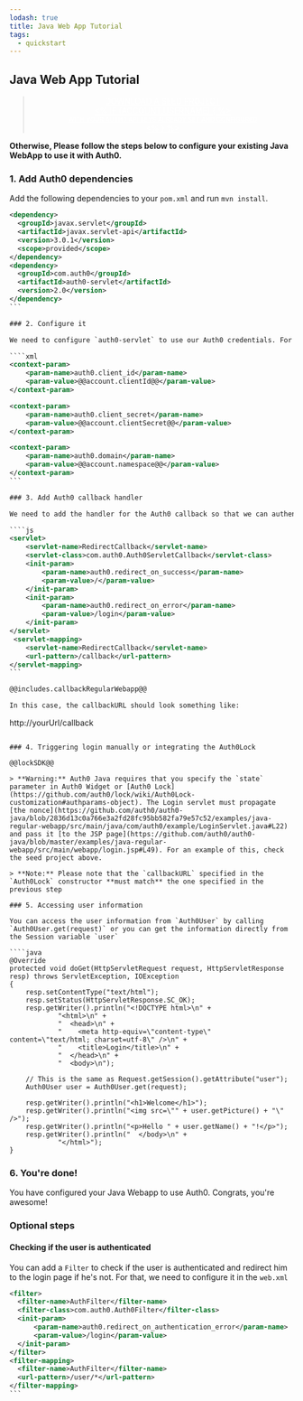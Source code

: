 ```yaml
---
lodash: true
title: Java Web App Tutorial
tags:
  - quickstart
---
```


## Java Web App Tutorial

<div class="package" style="text-align: center;">
  <blockquote>
    <a href="/auth0-java/master/create-package?path=examples/java-regular-webapp&filePath=examples/java-regular-webapp/src/main/webapp/WEB-INF/web.xml&type=replace@@account.clientParam@@" class="btn btn-lg btn-success btn-package" style="text-transform: uppercase; color: white">
      <span style="display: block">Download a Seed project</span>
      <% if (account.userName) { %>
      <span class="smaller" style="display:block; font-size: 11px">with your Auth0 API Keys already set and configured</span>
      <% } %>
    </a>
  </blockquote>
</div>

**Otherwise, Please follow the steps below to configure your existing Java WebApp to use it with Auth0.**

### 1. Add Auth0 dependencies

Add the following dependencies to your `pom.xml` and run `mvn install`.

````xml
<dependency>
  <groupId>javax.servlet</groupId>
  <artifactId>javax.servlet-api</artifactId>
  <version>3.0.1</version>
  <scope>provided</scope>
</dependency>
<dependency>
  <groupId>com.auth0</groupId>
  <artifactId>auth0-servlet</artifactId>
  <version>2.0</version>
</dependency>
```

### 2. Configure it

We need to configure `auth0-servlet` to use our Auth0 credentials. For that, just modify the `web.xml`

````xml
<context-param>
    <param-name>auth0.client_id</param-name>
    <param-value>@@account.clientId@@</param-value>
</context-param>

<context-param>
    <param-name>auth0.client_secret</param-name>
    <param-value>@@account.clientSecret@@</param-value>
</context-param>

<context-param>
    <param-name>auth0.domain</param-name>
    <param-value>@@account.namespace@@</param-value>
</context-param>
```

### 3. Add Auth0 callback handler

We need to add the handler for the Auth0 callback so that we can authenticate the user and get his information. For that, we'll use the `Servlet` provided by the SDK. We have to configure it on the `web.xml`

````js
<servlet>
    <servlet-name>RedirectCallback</servlet-name>
    <servlet-class>com.auth0.Auth0ServletCallback</servlet-class>
    <init-param>
        <param-name>auth0.redirect_on_success</param-name>
        <param-value>/</param-value>
    </init-param>
    <init-param>
        <param-name>auth0.redirect_on_error</param-name>
        <param-value>/login</param-value>
    </init-param>
</servlet>
 <servlet-mapping>
    <servlet-name>RedirectCallback</servlet-name>
    <url-pattern>/callback</url-pattern>
</servlet-mapping>
```

@@includes.callbackRegularWebapp@@

In this case, the callbackURL should look something like:

````
http://yourUrl/callback
```

### 4. Triggering login manually or integrating the Auth0Lock

@@lockSDK@@

> **Warning:** Auth0 Java requires that you specify the `state` parameter in Auth0 Widget or [Auth0 Lock](https://github.com/auth0/lock/wiki/Auth0Lock-customization#authparams-object). The Login servlet must propagate [the nonce](https://github.com/auth0/auth0-java/blob/2836d13c0a766e3a2fd28fc95bb582fa79e57c52/examples/java-regular-webapp/src/main/java/com/auth0/example/LoginServlet.java#L22) and pass it [to the JSP page](https://github.com/auth0/auth0-java/blob/master/examples/java-regular-webapp/src/main/webapp/login.jsp#L49). For an example of this, check the seed project above.

> **Note:** Please note that the `callbackURL` specified in the `Auth0Lock` constructor **must match** the one specified in the previous step

### 5. Accessing user information

You can access the user information from `Auth0User` by calling `Auth0User.get(request)` or you can get the information directly from the Session variable `user`

````java
@Override
protected void doGet(HttpServletRequest request, HttpServletResponse resp) throws ServletException, IOException
{
    resp.setContentType("text/html");
    resp.setStatus(HttpServletResponse.SC_OK);
    resp.getWriter().println("<!DOCTYPE html>\n" +
            "<html>\n" +
            "  <head>\n" +
            "    <meta http-equiv=\"content-type\" content=\"text/html; charset=utf-8\" />\n" +
            "    <title>Login</title>\n" +
            "  </head>\n" +
            "  <body>\n");

    // This is the same as Request.getSession().getAttribute("user");
    Auth0User user = Auth0User.get(request);

    resp.getWriter().println("<h1>Welcome</h1>");
    resp.getWriter().println("<img src=\"" + user.getPicture() + "\" />");
    resp.getWriter().println("<p>Hello " + user.getName() + "!</p>");
    resp.getWriter().println("  </body>\n" +
            "</html>");
}
```

### 6. You're done!

You have configured your Java Webapp to use Auth0. Congrats, you're awesome!

### Optional steps

#### Checking if the user is authenticated

You can add a `Filter` to check if the user is authenticated and redirect him to the login page if he's not. For that, we need to configure it in the `web.xml`

````xml
<filter>
  <filter-name>AuthFilter</filter-name>
  <filter-class>com.auth0.Auth0Filter</filter-class>
  <init-param>
      <param-name>auth0.redirect_on_authentication_error</param-name>
      <param-value>/login</param-value>
  </init-param>
</filter>
<filter-mapping>
  <filter-name>AuthFilter</filter-name>
  <url-pattern>/user/*</url-pattern>
</filter-mapping>
```
